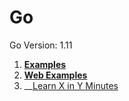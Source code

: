 # Go

Go Version: 1.11


1. __[Examples](./examples)__
2. __[Web Examples](./web-examples)__
3. __[Learn X in Y Minutes](./learnxinyminutes)

